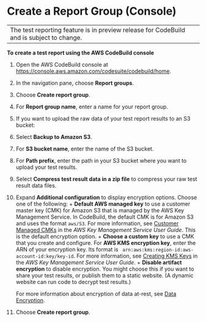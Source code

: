 # Create a Report Group \(Console\)<a name="test-report-group-create-console"></a>


|  | 
| --- |
| The test reporting feature is in preview release for CodeBuild and is subject to change\. | 

**To create a test report using the AWS CodeBuild console**

1. Open the AWS CodeBuild console at [https://console\.aws\.amazon\.com/codesuite/codebuild/home](https://console.aws.amazon.com/codesuite/codebuild/home)\.

1.  In the navigation pane, choose **Report groups**\. 

1. Choose **Create report group**\. 

1. For **Report group name**, enter a name for your report group\. 

1.  If you want to upload the raw data of your test report results to an S3 bucket: 

   1. Select **Backup to Amazon S3**\. 

   1. For **S3 bucket name**, enter the name of the S3 bucket\. 

   1. For **Path prefix**, enter the path in your S3 bucket where you want to upload your test results\. 

   1.  Select **Compress test result data in a zip file** to compress your raw test result data files\. 

   1.  Expand **Additional configuration** to display encryption options\. Choose one of the following: 
      +  **Default AWS managed key** to use a customer master key \(CMK\) for Amazon S3 that is managed by the AWS Key Management Service\. In CodeBuild, the default CMK is for Amazon S3 and uses the format `aws/S3`\. For more information, see [Customer Managed CMKs](https://docs.aws.amazon.com/kms/latest/developerguide/concepts.html#customer-cmk) in the *AWS Key Management Service User Guide*\. This is the default encryption option\.
      +  **Choose a custom key** to use a CMK that you create and configure\. For **AWS KMS encryption key**, enter the ARN of your encryption key\. Its format is ` arn:aws:kms:region-id:aws-account-id:key/key-id`\. For more information, see [Creating KMS Keys](https://docs.aws.amazon.com/kms/latest/developerguide/create-keys.html) in the *AWS Key Management Service User Guide*\. 
      +  **Disable artifact encryption** to disable encryption\. You might choose this if you want to share your test results, or publish them to a static website\. \(A dynamic website can run code to decrypt test results\.\)

       For more information about encryption of data at\-rest, see [Data Encryption](security-encryption.md)\. 

1. Choose **Create report group**\.
